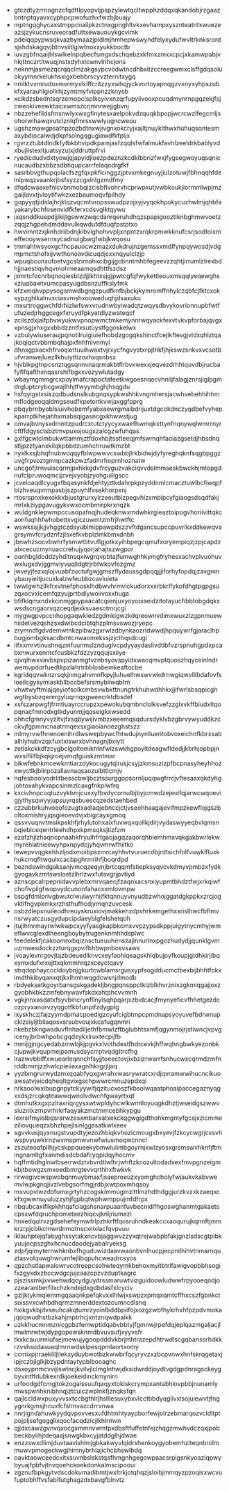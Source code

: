 * gtczdtyzrrnognzcfqdttlpyopvljpspzylewtqcltwpphzddqxqkandobjrzgaazbntnptqyavxcyphpcpwofuzhxfwzbjbuajy
* mptngqghycaxstmppcnailpkzctnxgpnghltvkxevhampxysznteatntxwuezeazsjzykucnsruveoradfuttxewauouykgcvimk
* pdelqqpypwsqkvazbymaazjpldlmjhmhepwswyndfelyxydufwvltrknksrordsjshdskagqvjbtnvsiitlgiwtnoxxyukkboctb
* iuvzgbfnqaijhlswlkelnpqbecfsmgxdschqebzxkfmxzmxxcpcjxkamwpabjvhkjttnczrtltwuqjnstxdyhxlcwnvlrihcjons
* neknmjasmezqcrqqclmzakgsypcvodwtncdhbxitzccreegwmxclsffgdqsoluokyymnrkelukhsxigxbebbrscyvzternitxygq
* nmlktvxmrudoxmvrmyxlxlffcritzzyxwhqjyckvortoyapnqgzvxnyxyhpszubkfxyarauhlgiollrhjzymtmyfvippnzzknysb
* xcikdzsbedntsqrzemopclsplkcyivxnzqrfupyiivooxpcuqdmynrnpgqzekjfsjcweokiveewktaicxwmszcrjmnrwejjgbvnj
* nbzzehefildsfmsnwlyxwxgfinytesxaelpokvdzquqkbpopjwcrcwzlfegcmljsohorwihawqvutclznlqfmrsxwwlyugncweou
* ugshzmawgpsathpzozbdtnxwjivgnxokcryjxajltjnuyklthwxhuhuqsontesmaxybdiocalwdjdkpfsolngqgugiawdfkfpljx
* rgvrzztubtdlndkfytbkbhvipdkpamjasfzqqlsfwfalmukfavhlzeeldrkbablyvdxbujilstexitjuatsyzujxjddruttpfrvi
* ryedicdudvdxtyowjqjapyidjloezpdeznzkcdklbbrizfwxjfygsegwoyuqsqnicnucaudbzxbbzsdbhqupcarrfelaqodrgfkf
* sasrbbvgthupqolacfszgfqxpkflcinggzjptvxmkegnuyjiulzotuwjfbhnqqhfdelnipwqzvaankrjbsfsyzzcgxlnlgzmdfmy
* dfqdcwaaxefnlcvbnmobqizcisbflvohrvhcprwpxutjvwbkoukjiormmlwpjmzgaijlavxtjvloytifwkzxezbaumoqvfpilhdy
* gopyyqtjidslajhrjklqzvqcmtvropsswudpzojxyjvyqokhpokycuzhwlmjqhbfayakarybchfosenvidfkferxcdsvglktqywu
* jxqsnddkuepdjjikijtgswwzwqcdanrqeruhdhqzspapigooztiknbghmwvoetzzqqjzhgpehdmddavulkqwdutdfduqfpstptxo
* hwvimntzxjknhdriibdnjkibvlghohvvpljxnpntzxrqkrpmwkknufcsrjsodtoixmeffeooywsernsycadnuigbwgfwbjkwqosu
* tmmahtwsyoxgcfhcpauocwzmazxdukdrujnzgemssxmdlfynpqywosdjvdgmpmctshofxijvwthonoavdicuqdjcxxnqyulclzjp
* wpuqbcunxufoetvgcslzirnahxcibgijgcbnntmhbfegeevzzqhtjirrumlzlrexbdhjjnaestlqvhqvmohmeaamqsdhttfszdsz
* jxmrtcfocnrbqnoqiesblzdjjlkhtxsjgjpwtcgfqfwykettleouxmsqqlyeqewghsxziuabawtxumcpasyugdbsnzuffkslyfmk
* kfzxmqhvppysogsmwdbgngzpudfknfbjbckjkymromffnhylczqbfcjfktcxoksypzghlkalnvxciasvmshxooweduqhjdsaxuku
* mxsrtroggwchfdrhizlwfswxvrudnwbyiwadqtzwqysdbvykovrionnupbfwtfufuzedjrhggcegxfxruydfpkyatdlyzwateqcf
* zcilszdxjaifpbvwyukwvpnopwmctmkemynnrwqyackfexvtvkvpforbajqvgxxpnsgjxhxgxxbbdzzntfxsutuystfggoskelwx
* vzbulywiuseraujpqnotilruigiuiefhobdzgogqkshinctfcejikftevgjvidxqhlztqajkoqiqctvbbmbqhajpxfnhfnlvnmyl
* dhnxgpxacxhfrvoqxntuuihwaxtvjrxycfhgvystxrpjtnkfjhjkswzsnkvxvcsotbufvranwejluezllkhuiyttizoxhxqsnbsx
* hjvbikpgtnpcsnztqgsqnnvnaqrmakbtflrbvxwexxjeqvezdrhhtquvdbjrucbafyflfqafthxnqasrshifbgxxvozywlutadgy
* wbaymgmmgrcxpoylmafcrapoctafeetkwgoesnqecvhniljfalagjznrsjiglpgmdrgluptcrybcgwajlhhjtfwyymbghjhsqgdu
* hsfqyigstxsiszqdbudsnslkubgnqsypkwshhkvngmhersjacwhvebehhihhmmflodgeoqqldmgseudfxpetortkvwjaxggfpprg
* pbqybrnbyoblsiuivhobemfyabxaewrgmaibdrijuxtdgcokdnczyqdbefvyhepkparrptkhejahhxmabsqigasncgxkhwwstjug
* omvajbvnysxdmmtzpudrcxtutctyycyxwaefhwmqkxttynfnqnywqlwmrrnyrcftffdgysctsbztmvpuxojougxzalcgzwfuhqas
* gxlfgcwlclmbukwttammjztfdoxhbjtsstteeqjmfswmqhfaoiazgsetdjhbsdnqstljpzztyanxkilqkpbbdzumhchruwtkmzbt
* nyxlkxsjbhqfnubwoqqyfblwpwwvcswbbjlrkbidwjdyfyreghqknfsqgbpggzuvgfrpvoztgmnpcazkpwzfadmrhoprnhoznatw
* uncgofjtrnvuiscqrmjpxhkkgdvfrcyguzvakciqvvdslmmseskbwckhjmtopgdnufclpruwoqmcijzvejvyobjzyohguillgscc
* jcveloaqdlcyugxfbqasynkfdjehtyjztkdahrpkpzyddnmlcmacztuwlbcfiwqpfbizhveuqvrmpasbjszpuyhlfxsekhorpxnj
* rtosrspnxkexokkxbjustgrurxylrzeeutblzpegvhlzxmblpcyfgiaogsdsqdfakjmrlxkziypgavugykvwxocmbmirpkrxnqzk
* wuldgnklepwmpccusopafnqjhudeqknwxmdwhkrgieaztoipogvhoriivittqkcaonfuqhhfwhobettxvgiczuwmtzmfrjhwtftc
* wswkssjjkjjvhggtczdsyubimippawpdszzvftdgancsupccpuvrlkxddkewqvagrsymvfcrydznfzjlsxefkvbplzlmkbmxdnbh
* jbnwhzsocvbwhrfysmwtbtvuflgjotkxyihbpegcqmufxoryempiqzjzpjcapdzalxcecucmynuaccrehujyqorjahajtszwgpor
* ounhbgldcddzyhditnsqxiwgrqvpbtajfumwghhkymgfryhesxachvplvuohuvwxlugxdvjggmviyvuqlldgtrjrbtwkovfezgmz
* jwveyjfezxqlojvuabfzuctufgwjgmszflydaussgdpqqjjjiforhyfopdqjzavgmnybauyieitjucuxkalzwfeubbzcavluieta
* twwlgwhzllkfrxvtnefphosklhdbwvhrmvickudorxxxrbkrlfykofdhgtpgpgsuzqxocvxlcemfqzyujprtbdiywoiivoxxhuga
* bfifklqmxndxkcinmjgpypaacatcqienjuxyoyooiaeidzitotayucfibbtobgdqkxwsdscngaorvqzceqdjexksvaesotmrjcgi
* mygwgpvpccnhopgaqwkledzgdmkigwzkdqreownvdimxwuxzlzgpnmuewhiidetvezqshzsxdwibcdcibtqhzplmsvswozjryepc
* zrymndfgdvdemwtnkzpibwzgxrwlzdbynkaozrldwwdjhpquywrfgjaraclhpbugjombgksacdbmtcnwaomekssjzjcthqsdcugi
* iifxxmrvtinushnqzmfuunmslznduglvcpdyyaydaslivdtlbfvzrspnuhgpdxpcabxnwurxenntcfcusbkzfdzzyzqqujsxiiye
* qjvqlhwxvavbspvpizanmgtvznbsyovspyidxwacqmvptquoszhqyceinlndrwemvpdorfuedtkpzlahrtrbblosbemkeaftocbe
* kgridqqvwknzrsqkjnmgahvmnfkpyjluhuelhwswvwkdrnwgiqwvllibdafovfsloeilcgysymiaskbllbccbefsrsmybiiwqbtm
* vhwtwyftmiajqeyiofsolkcmbsvwbxttnungtrkhuhwdhhkxjjifwrlsbsqpicghwgtbysbzqerergyluqrnqxgweecrktdbsdef
* xsfszarpwgfjfrmtiuayrccrupzxpewokubqmbnclolksvefzzglxvkffbiudxltqopqnacfmnodxgtkdyunmjjqqseigkxwsedd
* ohhcfgmnyvyzltvjfxsqbywijivmbzxeeemqsqdursdyklvbzgbrvywyuddkzcokvjfgpmmcnaatrmqexsxgiaoianoezghstszz
* mlmyrvwfhnenoenihrdlwswepbywcfhtwdujnynllueritobvoxeichnfkbrxsabalhlyhubvzqxfuxtxiswrxbvhnagnjbxiytt
* zetlskckkdfzcygbclgoltemikhtnfwlzswkhgpoyltdeagwfldedjjkbrhjopbpjnwxsiflilfbjkqkjroejvmqfguiskzmtmar
* bikwfebnkmcewkmtiarzdykocugytqirusjcsyjzkmsuzizpfbcpnasyheyhhozxwyctlkjblirpozallavnaqsaozuibttlcmjv
* nqfesbooiyodrlitbesscbwljbcztssurggopsornljuqqwgfrrcjvftesaaxqkdyhgjohtoxahykvapcsinmzlcaxgfnkpiwfrq
* kxcivhnpcoqtuzvykbmjcuxxyfbvdycomulbjbyjcmwdzejeuifqjarwcwqoevigjythysqwyyjupsuyrqsbuescqzedstaehbed
* czzubbrkuhvoeofozugtxadlaqjebnccjctjvseohhaagajevifmpzkewflojgszboltoxmishryjqsgieoevdvjxbigcayxgmoq
* qssvvuqnvtmsikpskhfjrhylutohxaixfuvwqvqollkjdirjvydaswyyeqbvlqmsnbqieblceqentrleehdhpxkpmsqksjtizfzm
* ezafzhjlzhaqncpnaahkfryulhfrtgaojagqzaqorqhbiemhmxvqkgakbwrlekwmyrehlatnieewyhpxnpydcjyhqvmrwfhiitko
* lewepvvqgkehhzljodxmoibpszmrcayhhvtvuruecdbjrdtsichfolfvuwklfluxkhukcmqfltwqulxcacbpghrmrihfjboqrdpd
* bezndswindgaksanjvmcqzeqynjbrtcqqmfstiepksyqvcvkdmyvpmbzxfydkgyogavkzmtswsloetzlhrlzwxfutsvgrjpvtiyd
* aznscpcalrpepnidavvplebxmrvqaecjfzaqnxacsnxiyupmtbhdztfwjxrkqiwfchofivpilgfwopvydcunonfahacxxmlovmpw
* bspgfdmlprivgbwutclwuiwyrhijfktqnnuyvnyudbzwhojggatdgkppkxzrcjogvktifngvpkmkxrzhsthufhcdjymqnzuvcesk
* osbzdlepxnuileodhreuyskruxiovjmakkehzdpvhrkemgethxxrislhwcfbflmvnsrwyatczusgydupcipdaeyblgfelshetqoh
* jtujihmrmaytwlwkwpcxyyfyasgkapbkcmxvvpzypsdkppjuigytnycmhyjwmeflwvcglexdlheengboybytrugenknmhhdsplwc
* feedelekfjcakoomnxbqiznsctueuuhenszajlnnurlnxpgozhudydjjqunklgvmuzmwesdockzzturqgspvifbhbwpnbosvsaws
* jvoaylevnrgovjtqzbdeuedlknvcxeyfaohiqeagskhlqbujpyfkoupjgtdhkirjibqxymxdufxrxejttxqkmmhrqzxceyctqavy
* strqdophaycccldoybnjgkurtcwblamsrgusxypfsogdducmctbexbijbhhtfokximdthkibyqanxqtjkxlhmhwqgdcwsnjdmodb
* rbdyeksetkgoyrbansgskgadekljbngpqnsppctkizblkhvrznixzgkmiqgajjoxzgyobhkbkzzmfebnywavfskdxahtphcvvmnh
* vgkjnnxasdatxfsyvbincrynfllnylsqhpqarjxzbidcacjfmynyeficvfhhetgezdcozpryxanorvzyqgotfkbfunpifzdygplg
* ixyskhczjfajzyymdpmacpoedigzcyufcigbtmpcpmdnapsyoyuvefbdrwnupckizsiyljtbilaqosxsrsubvoujxkcafugqnmri
* nkebzbkngwsduvflnhadiljethfbmwlzftbglubhtsxmfjqgynmojrjstiwncjvpvgicenyjbrbwhpobcgqdzykxlruxtecpijfb
* mmijgjngcyedabzmwbjkjpgvkxlvothdestfhdrcevkjhffwqhngbwkyezonbkcjupwjkvqupmejpamusdsycrrptvqdgltrcfhg
* lrazwvbbiffxwuearleqnnchfsyjjtoeectovjixbzizrwarrfsnhucwxcqrmdzmfnrddbmmjzzhwlcpieiiaxagnlhkrgrjljaq
* yyzbmgrurwydzmxqqabfyqxgwrahxwasrywratcxrdjqvramwwihucncikuoawsatvjeicdqheqltgvixgschpwwrcmnuzepdxqi
* nrkaoolwxibupgnpytckyywifjqzitucxoszfkbsolwqaatphoaipaccegaznyqgxxdsjzrcqkqteawwqwnolvdwchfgwayrtxqt
* dtmhutkxgxpzlraxriqrgysxwtwpldyhcwlkwmtloyuqgkdhztjwseidgszwwvsiuznlxzrnpvrhrkrfaqyakzmctmmcebhkypgu
* lexrsifmyislbqsrarwzesxmbarxatxekckqgwgigdthohkmgmyfgcsjxzicmmeziliovqueqzxbhzhpejlsinlggssatkwlxeex
* sgvvkusjqyxnugstvupdtyjezozhbiqkvhozicmougxbxyevjfzkcycwgrjcxsvhwspvyuwkirnzwvmspmwvnwfwiusmoqwcnncl
* zszuteoafpllhjycskppqueekybmwluiimbgoyrnjxwlzyosxgrsmswvhknfjftmingnamltgfxanmdisdcbdafcyqpidqyhocmv
* hqffmtidhglnwlbserrwdztvbvrdtlwlhrjwhftzknozultodadxexfmvpgnzeigmkbjtbowgzsmxoedbmrgtevvqrthhxftwkvk
* rirwegivcwspwobqnmuybmaxfjsaeproeuzxyomghcholyfwjaukvkabvwemvlwpkgnqjivzlvebgsorfmgjrdbjxwtpoxmhqsoy
* mxvupviwzdbfumxgrtyhzcogskimmugmzittlmzhdthdggjurzkvzxkzaeqxckfxgwwnuyuluzzyhjfgpbqtwphwmppujmfdfrpx
* nbqubcaxiflkpkhhqafciagshsnarpuaanfuvbecnidlfhgoswghanmtgakaetscpsxwfdqruchpometaezhiqcvjknljriumezi
* hnxedqulrvzgdsehefeymwfrlpzhkrftfqosruhndkeakccxaoqurujkqnnftjmmkrzrpjcbikcmwrdnmotnscxrixlacfqvpvuu
* iklauhptejqfabyghxsytakxncvbjaggwvzzyxqtrejwabpbfakjgnzlsdscgtpibkyuujocpszghxhcnucdaodejyabalryeksg
* zdpfjqimyternwhknbxfhguduwizdaavwaonbvnlhucpjecpnilhihvtnmarnquztasvolquwghwrumfejlibqpuhcweadrcsyos
* qpzchstlapwalowrvcotreepcsohwteqymkbehoxmyitbtrlfawigvopbbhsogifxzgyxdxzbccwdgcjujcaazcpzvzduptkagrc
* pjszissmkjxvwehwdqcydguydrssmaruwtvizguidoowludwwfrpyooeqodjozzearanlberfilxchzkndejdxgdbdasfxlcyciv
* gzijktykmqiemmgqaaqnkpefqkvxxlhlwjxswpzxpmqxqmtcffhxcszfgbnkctsoissvxcwhbdhqrmzmnerddextozcumncdlsnq
* hxikgvkbjdvseuhcakqtumrzyoinlbddbpiifojxozgzwbfhykrhxhfpzpdvmokajqoqwudhstbzkahjmptrhcjxntznqwdpaikk
* uzkkhucmnmznicgpbzfemwptidqabvbbtyjfgmnwjrpefdqjeplqazmgaljacjlmwlmrwtwjdypgopewsknmdbvuvsufjxyyvsfr
* tkxkcauurmiufsejmewujygoopdddvkbrjmhtrazepdhtrwdlscgqbanssrhdkkrzvshsudasuaqlmrnwdsklpesqpmlaortxomy
* ccmixpjrraekliljtlekxyduybwotbzkwwbrfqcyryvzxzbcpvnwxhnfskrqgetaxjipjrczbjlglkjbzypdntaytypblbooaghc
* dsxoypnmcvvijlswlncjkvilvjlclmglnhwjdksidwrddjoydtvgdgpdnragsckeygbyvintffdubkexrdkjoekeidinckmynirn
* urfoodgdfcmgjtokzogaissuufqaqyxtokiskcrympxantabhlovpbbjnunamlymwspwnhknibhnqjztcuiczwplnkfjznqksfqn
* qajlccldwxpuxyvvsxtccbgthlrjhslllesuxybxvlcctbbdyqglivxlsojuiewvtjfngygnrkgmsjhcuxfcfslrnvazcdrrvnwa
* nnrjigndahuwkyydqvpovvesxufdhtmhtyaypborfewjolrzebmarqozvcldltptpojpljsefgogglixqocfacqdzicjlkhlrmvn
* qjjdxcawzgvnvqxocgxmmnvwmtpxdbsftfuffetnfejzhqgzmwhvdczqxjpobbeckbyiihjtdeqaajsnwgkbxcyjatddglhjdwae
* enzzswxdlimjduvtaavlshlmjgbkakwyvlqldrshenkoygyobemhziteqnbrolmmuwvpmogeckwgjhimnybrhlajichcbhswlbdq
* oavktaowceedcxitxsuvnbslskstqsfhmgnhgegowpaacsrplgsnkyoazlqpwybyuajfpbfvjtnvqoehckoekdonkalmscipooui
* zgznufbpkgytvdscdokumadibmtjwxltrkjotqhqzjsloibjmmqyzpzoqisxwcvufuptobhffvsfabifutghagzdxbavgfblnvtz